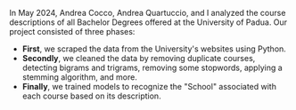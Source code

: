 In May 2024, Andrea Cocco, Andrea Quartuccio, and I analyzed the course descriptions of all Bachelor Degrees offered at the University of Padua. Our project consisted of three phases:

- **First**, we scraped the data from the University's websites using Python.
- **Secondly**, we cleaned the data by removing duplicate courses, detecting bigrams and trigrams, removing some stopwords, applying a stemming algorithm, and more.
- **Finally**, we trained models to recognize the "School" associated with each course based on its description.
